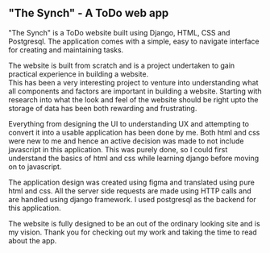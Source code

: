 ## **"The Synch" - A ToDo web app**

"The Synch" is a ToDo website built using Django, HTML, CSS and Postgresql.
The application comes with a simple, easy to navigate interface for creating and maintaining tasks.

The website is built from scratch and is a project undertaken to gain practical experience in building a website.  
This has been a very interesting project to venture into understanding what all components and factors are important in building a website.
Starting with research into what the look and feel of the website should be right upto the storage of data has been both rewarding and frustrating.

Everything from designing the UI to understanding UX and attempting to convert it into a usable application has been done by me.
Both html and css were new to me and hence an active decision was made to not include javascript in this application. This was purely done, so I could first understand the basics of html and css while learning django before moving on to javascript.

The application design was created using figma and translated using pure html and css.
All the server side requests are made using HTTP calls and are handled using django framework.
I used postgresql as the backend for this application.

The website is fully designed to be an out of the ordinary looking site and is my vision. 
Thank you for checking out my work and taking the time to read about the app.

